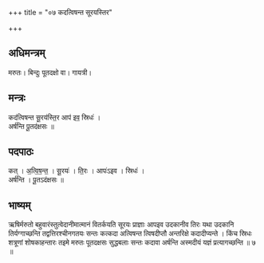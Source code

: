 +++
title = "०७ कदत्विषन्त सूरयस्तिर"

+++
## अधिमन्त्रम्
मरुतः। बिन्दुः पूतदक्षो वा। गायत्री।

## मन्त्रः
कद॑त्विषन्त सू॒रय॑स्ति॒र आप॑ इव॒ स्रिधः॑ ।  
अर्ष॑न्ति पू॒तद॑क्षसः ॥

## पदपाठः
कत् । अ॒त्वि॒ष॒न्त॒ । सू॒रयः॑ । ति॒रः । आपः॑ऽइव । स्रिधः॑ ।  
अर्ष॑न्ति । पू॒तऽद॑क्षसः ॥

## भाष्यम्
ऋषिर्मरुतो बहुवारंस्तुत्वेदानीमात्मानं वितर्कयति सूरयः प्राज्ञाः आपइव उदकानीव तिरः यथा उदकानि तिर्यग्गाच्छन्ति तद्वत्तिरश्चीनगतयः सन्तः कत्कदा अत्विषन्त त्विषदीप्तौ अन्तरिक्षे कदादीप्यन्ते । किंच स्रिधः शत्रूणां शोषकाहन्तारः तइमे मरुतः पूतदक्षसः सुद्धबलाः सन्तः कदावा अर्षन्ति अस्मदीयं यज्ञं प्रत्यागच्छन्ति ॥ ७ ॥